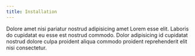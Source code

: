 ```yaml
---
title: Installation
---
```


Dolore amet nisi pariatur nostrud adipisicing amet Lorem esse elit. Laboris do cupidatat eu esse est nostrud commodo. Dolor adipisicing id cupidatat nostrud dolore culpa proident aliqua commodo proident reprehenderit elit nisi consectetur.

